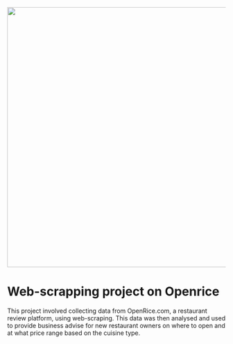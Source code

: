 <img src="image/Banner.png" width="600">

# Web-scrapping project on Openrice

This project involved collecting data from OpenRice.com, a restaurant review platform, using web-scraping. This data was then analysed and used to provide business advise for new restaurant owners on where to open and at what price range based on the cuisine type.
